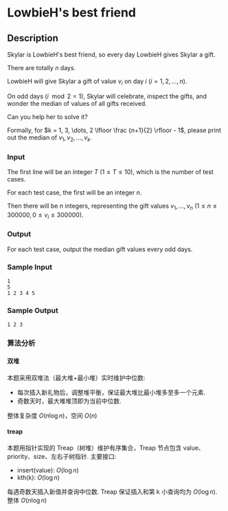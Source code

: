 # LowbieH's best friend

## Description

Skylar is LowbieH's best friend, so every day LowbieH gives Skylar a gift.

There are totally $n$ days.

LowbieH will give Skylar a gift of value $v_i$ on day $i$ ($i = 1, 2, \dots, n$).

On odd days ($i \mod 2 = 1$), Skylar will celebrate, inspect the gifts, and wonder the median of values of all gifts received.

Can you help her to solve it?

Formally, for $k = 1, 3, \dots, 2 \lfloor \frac {n+1}{2} \rfloor - 1$, please print out the median of $v_1, v_2, \dots, v_k$.

### Input

The first line will be an integer $T$ ($1 \leq T \leq 10$), which is the number of test cases.

For each test case, the first will be an integer $n$.

Then there will be $n$ integers, representing the gift values $v_1, ... , v_n$ ($1 \leq n \leq 300000, 0 \leq v_i \leq 300000$).

### Output

For each test case, output the median gift values every odd days.

### Sample Input

```log
1
5
1 2 3 4 5
```

### Sample Output

```log
1 2 3
```

### 算法分析

#### 双堆

本题采用双堆法（最大堆+最小堆）实时维护中位数:

- 每次插入新礼物后，调整堆平衡，保证最大堆比最小堆多至多一个元素.
- 奇数天时，最大堆堆顶即为当前中位数.

整体复杂度 $O(n \log n)$，空间 $O(n)$

#### treap

本题用指针实现的 Treap（树堆）维护有序集合，Treap 节点包含 value、priority、size、左右子树指针. 主要接口:

- insert(value): $O(\log n)$
- kth(k): $O(\log n)$

每遇奇数天插入新值并查询中位数. Treap 保证插入和第 k 小查询均为 $O(\log n)$. 整体 $O(n \log n)$
